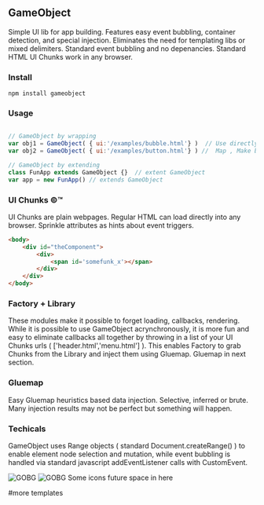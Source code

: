 
## GameObject 
Simple UI lib for app building. Features easy event bubbling, container detection, and special injection. Eliminates the need for templating libs or mixed delimiters. Standard event bubbling and no depenancies. Standard HTML UI Chunks work in any browser. 

### Install
```shell
npm install gameobject 
```




### Usage
```javascript

// GameObject by wrapping 
var obj1 = GameObject( { ui:'/examples/bubble.html'} )  // Use directly to wrap working chunks of HTML UI. So fun. 
var obj2 = GameObject( { ui:'/examples/button.html'} ) //  Map , Make big projects fun. 

// GameObject by extending
class FunApp extends GameObject {}  // extent GameObject 
var app = new FunApp() // extends GameObject 

```







### UI Chunks &copy;&trade;
UI Chunks are plain webpages. Regular HTML can load directly into any browser. Sprinkle attributes as hints about event triggers. 
```html
<body>
    <div id="theComponent">
        <div>
            <span id='somefunk_x'></span>
        </div>
    </div>
</body>
```


### Factory + Library
These modules make it possible to forget loading, callbacks, rendering. While it is possible to use GameObject acrynchronously, it is more fun and easy to eliminate callbacks all together by throwing in a list of your UI Chunks urls ( ['header.html','menu.html'] ).  This enables Factory to grab Chunks from the Library and inject them using Gluemap. Gluemap in next section.

### Gluemap
Easy Gluemap heuristics based data injection. Selective, inferred or brute. Many injection results may not be perfect but something will happen. 

### Techicals
GameObject uses Range objects ( standard Document.createRange() ) to enable element node selection and mutation, while event bubbling is handled via standard javascript addEventListener calls with CustomEvent. 


![GOBG](https://github.com/psytron/gameobject/raw/master/aux/gobg.png)
![GOBG](https://github.com/psytron/gameobject/raw/master/aux/gameobject_stripe.png)
Some icons future space in here

#more templates
